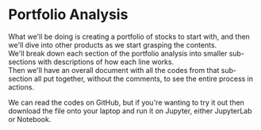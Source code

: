 # Portfolio Analysis

What we'll be doing is creating a portfolio of stocks to start with, and then we'll dive into other products as we start grasping the contents.
<br>
We'll break down each section of the portfolio analysis into smaller sub-sections with descriptions of how each line works.
<br>
Then we'll have an overall document with all the codes from that sub-section all put together, without the comments, to see the entire process in actions.

We can read the codes on GitHub, but if you're wanting to try it out then download the file onto your laptop and run it on Jupyter, either JupyterLab or Notebook.
